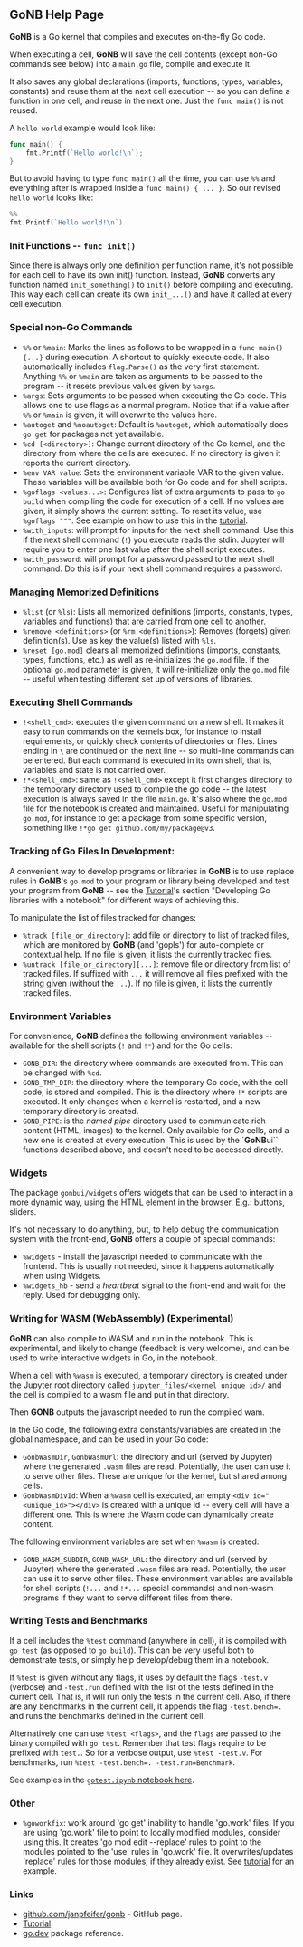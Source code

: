 ## GoNB Help Page

**GoNB** is a Go kernel that compiles and executes on-the-fly Go code.

When executing a cell, **GoNB** will save the cell contents (except non-Go commands see
below) into a `main.go` file, compile and execute it.

It also saves any global declarations (imports, functions, types, variables, constants)
and reuse them at the next cell execution -- so you can define a function in one
cell, and reuse in the next one. Just the `func main()` is not reused.

A `hello world` example would look like:

```go
func main() {
    fmt.Printf(`Hello world!\n`);
}

```

But to avoid having to type `func main()` all the time, you can use `%%` and everything
after is wrapped inside a `func main() { ... }`. 
So our revised `hello world` looks like:

```go
%%
fmt.Printf(`Hello world!\n`)

```


### Init Functions -- `func init()`

Since there is always only one definition per function name, it's not possible for
each cell to have its own init() function. 
Instead, **GoNB** converts any function named `init_something()` to `init()` before 
compiling and executing. 
This way each cell can create its own `init_...()` and have it called at every cell execution.


### Special non-Go Commands

- `%%` or `%main`: Marks the lines as follows to be wrapped in a `func main() {...}` during
  execution. A shortcut to quickly execute code. It also automatically includes `flag.Parse()`
  as the very first statement. Anything `%%` or `%main` are taken as arguments
  to be passed to the program -- it resets previous values given by `%args`.
- `%args`: Sets arguments to be passed when executing the Go code. This allows one to
  use flags as a normal program. Notice that if a value after `%%` or `%main` is given, it will
  overwrite the values here.
- `%autoget` and `%noautoget`: Default is `%autoget`, which automatically does `go get` for
  packages not yet available.
- `%cd [<directory>]`: Change current directory of the Go kernel, and the directory from where
  the cells are executed. If no directory is given it reports the current directory.
- `%env VAR value`: Sets the environment variable VAR to the given value. These variables
  will be available both for Go code and for shell scripts.
- `%goflags <values...>`: Configures list of extra arguments to pass to `go build` when compiling the
  code for execution of a cell.
  If no values are given, it simply shows the current setting.
  To reset its value, use `%goflags """`.
  See example on how to use this in the [tutorial](https://github.com/janpfeifer/gonb/blob/main/examples/tutorial.ipynb). 
- `%with_inputs`: will prompt for inputs for the next shell command. Use this if
  the next shell command (`!`) you execute reads the stdin. Jupyter will require
  you to enter one last value after the shell script executes.
- `%with_password`: will prompt for a password passed to the next shell command.
  Do this is if your next shell command requires a password.


### Managing Memorized Definitions

- `%list` (or `%ls`): Lists all memorized definitions (imports, constants, types, variables and
  functions) that are carried from one cell to another.
- `%remove <definitions>` (or `%rm <definitions>`): Removes (forgets) given definition(s). Use as key the
  value(s) listed with `%ls`.
- `%reset [go.mod]` clears all memorized definitions (imports, constants, types, functions, etc.)
  as well as re-initializes the `go.mod` file. 
  If the optional `go.mod` parameter is given, it will re-initialize only the `go.mod` file -- 
  useful when testing different set up of versions of libraries.


### Executing Shell Commands

- `!<shell_cmd>`: executes the given command on a new shell. It makes it easy to run
  commands on the kernels box, for instance to install requirements, or quickly
  check contents of directories or files. Lines ending in `\` are continued on
  the next line -- so multi-line commands can be entered. But each command is
  executed in its own shell, that is, variables and state is not carried over.
- `!*<shell_cmd>`: same as `!<shell_cmd>` except it first changes directory to
  the temporary directory used to compile the go code -- the latest execution
  is always saved in the file `main.go`. It's also where the `go.mod` file for
  the notebook is created and maintained. Useful for manipulating `go.mod`,
  for instance to get a package from some specific version, something
  like `!*go get github.com/my/package@v3`.


### Tracking of Go Files In Development:

A convenient way to develop programs or libraries in **GoNB** is to use replace
rules in **GoNB**'s `go.mod` to your program or library being developed and test
your program from **GoNB** -- see the 
[Tutorial]((https://github.com/janpfeifer/gonb/blob/main/examples/tutorial.ipynb))'s
section "Developing Go libraries with a notebook" for different ways of achieving this.

To manipulate the list of files tracked for changes:

- `%track [file_or_directory]`: add file or directory to list of tracked files,
  which are monitored by **GoNB** (and 'gopls') for auto-complete or contextual help.
  If no file is given, it lists the currently tracked files.
- `%untrack [file_or_directory][...]`: remove file or directory from list of tracked files.
  If suffixed with `...` it will remove all files prefixed with the string given (without the
  `...`). If no file is given, it lists the currently tracked files.


### Environment Variables

For convenience, **GoNB** defines the following environment variables -- available for the shell
scripts (`!` and `!*`) and for the Go cells:

- `GONB_DIR`: the directory where commands are executed from. This can be changed with `%cd`.
- `GONB_TMP_DIR`: the directory where the temporary Go code, with the cell code, is stored
  and compiled. This is the directory where `!*` scripts are executed. It only changes when a kernel
  is restarted, and a new temporary directory is created.
- `GONB_PIPE`: is the _named pipe_ directory used to communicate rich content (HTML, images)
  to the kernel. Only available for _Go_ cells, and a new one is created at every execution.
  This is used by the `**GoNB**ui`` functions described above, and doesn't need to be accessed directly.

### Widgets

The package `gonbui/widgets` offers widgets that can be used to interact in a more
dynamic way, using the HTML element in the browser. E.g.: buttons, sliders.

It's not necessary to do anything, but, to help debug the communication system
with the front-end, **GoNB** offers a couple of special commands:

- `%widgets` - install the javascript needed to communicate with the frontend.
  This is usually not needed, since it happens automatically when using Widgets.
- `%widgets_hb` - send a _heartbeat_ signal to the front-end and wait for the
  reply.
  Used for debugging only.

### Writing for WASM (WebAssembly) (Experimental)

**GoNB** can also compile to WASM and run in the notebook. This is experimental, and likely to change
(feedback is very welcome), and can be used to write interactive widgets in Go, in the notebook.

When a cell with `%wasm` is executed, a temporary directory is created under the Jupyter root directory
called `jupyter_files/<kernel unique id>/` and the cell is compiled to a wasm file and put in that 
directory.

Then **GONB** outputs the javascript needed to run the compiled wam.

In the Go code, the following extra constants/variables are created in the global namespace, and can be used
in your Go code:

- `GonbWasmDir`, `GonbWasmUrl`: the directory and url (served by Jupyter) where the generated `.wasm` files are read.
  Potentially, the user can use it to serve other files.
  These are unique for the kernel, but shared among cells.
- `GonbWasmDivId`: When a `%wasm` cell is executed, an empty `<div id="<unique_id>"></div>`
  is created with a unique id -- every cell will have a different one.
  This is where the Wasm code can dynamically create content.

The following environment variables are set when `%wasm` is created:

- `GONB_WASM_SUBDIR`, `GONB_WASM_URL`: the directory and url (served by Jupyter) where the generated `.wasm` files are read.
  Potentially, the user can use it to serve other files.
  These environment variables are available for shell scripts (`!...` and `!*...` special commands) and non-wasm 
  programs if they want to serve different files from there.


### Writing Tests and Benchmarks

If a cell includes the `%test` command (anywhere in cell), it is compiled with `go test`
(as opposed to `go build`).
This can be very useful both to demonstrate tests, or simply help develop/debug them in a notebook.

If `%test` is given without any flags, it uses by default the flags `-test.v` (verbose) and `-test.run` defined
with the list of the tests defined in the current cell. 
That is, it will run only the tests in the current cell. 
Also, if there are any benchmarks in the current cell, it appends the flag `-test.bench=.` and runs the benchmarks
defined in the current cell.

Alternatively one can use `%test <flags>`, and the `flags` are passed to the binary compiled with `go test`. 
Remember that test flags require to be prefixed with `test.`. 
So for a verbose output, use `%test -test.v`. 
For benchmarks, run `%test -test.bench=. -test.run=Benchmark`. 

See examples in the [`gotest.ipynb` notebook here](https://github.com/janpfeifer/gonb/blob/main/examples/tests/gotest.ipynb).


### Other

- `%goworkfix`: work around 'go get' inability to handle 'go.work' files. If you are
  using 'go.work' file to point to locally modified modules, consider using this. It creates
  'go mod edit --replace' rules to point to the modules pointed to the 'use' rules in 'go.work'
  file.
  It overwrites/updates 'replace' rules for those modules, if they already exist. See 
  [tutorial](https://github.com/janpfeifer/gonb/blob/main/examples/tutorial.ipynb) for an example.

### Links

- [github.com/janpfeifer/gonb](https://github.com/janpfeifer/gonb) - GitHub page.
- [Tutorial](https://github.com/janpfeifer/gonb/blob/main/examples/tutorial.ipynb).
- [go.dev](https://pkg.go.dev/github.com/janpfeifer/gonb) package reference.